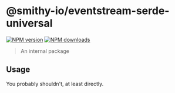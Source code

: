 # @smithy-io/eventstream-serde-universal

[![NPM version](https://img.shields.io/npm/v/@smithy-io/eventstream-serde-universal/latest.svg)](https://www.npmjs.com/package/@smithy-io/eventstream-serde-universal)
[![NPM downloads](https://img.shields.io/npm/dm/@smithy-io/eventstream-serde-universal.svg)](https://www.npmjs.com/package/@smithy-io/eventstream-serde-universal)

> An internal package

## Usage

You probably shouldn't, at least directly.
